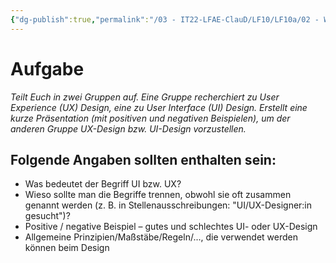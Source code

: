 ```yaml
---
{"dg-publish":true,"permalink":"/03 - IT22-LFAE-ClauD/LF10/LF10a/02 - Was ist eigentlich UI und was ist UX/","noteIcon":""}
---
```


# Aufgabe 

*Teilt Euch in zwei Gruppen auf. Eine Gruppe recherchiert zu User Experience (UX) Design, eine zu User Interface (UI) Design. Erstellt eine kurze Präsentation (mit positiven und negativen Beispielen), um der anderen Gruppe UX-Design bzw. UI-Design vorzustellen.*

## Folgende Angaben sollten enthalten sein: 

- Was bedeutet der Begriff UI bzw. UX? 
- Wieso sollte man die Begriffe trennen, obwohl sie oft zusammen genannt werden (z. B. in Stellenausschreibungen: "UI/UX-Designer:in gesucht")? 
- Positive / negative Beispiel – gutes und schlechtes UI- oder UX-Design 
- Allgemeine Prinzipien/Maßstäbe/Regeln/..., die verwendet werden können beim Design 